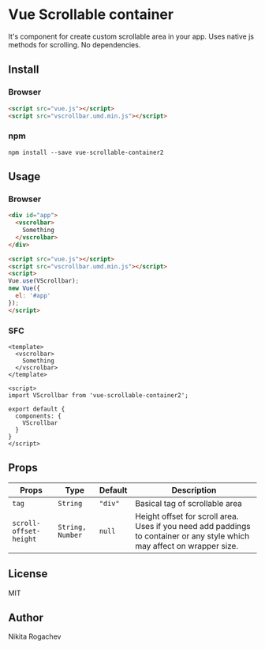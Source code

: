 # Vue Scrollable container

It's component for create custom scrollable area in your app.
Uses native js methods for scrolling. No dependencies.

## Install

### Browser

```html
<script src="vue.js"></script>
<script src="vscrollbar.umd.min.js"></script>
```


### npm

```
npm install --save vue-scrollable-container2
```


## Usage

### Browser

```html
<div id="app">
  <vscrolbar>
    Something
  </vscrolbar>
</div>

<script src="vue.js"></script>
<script src="vscrollbar.umd.min.js"></script>
<script>
Vue.use(VScrollbar);
new Vue({
  el: '#app'
});
</script>
```


### SFC

```vue
<template>
  <vscrolbar>
    Something
  </vscrolbar>
</template>

<script>
import VScrollbar from 'vue-scrollable-container2';

export default {
  components: {
    VScrollbar
  }
}
</script>
```


## Props

| Props                  | Type              | Default         | Description                    |
|------------------------|-------------------|-----------------|--------------------------------|
| `tag`                  | `String`          | `"div"`         | Basical tag of scrollable area |
| `scroll-offset-height` | `String, Number`  | `null`          | Height offset for scroll area. Uses if you need add paddings to container or any style which may affect on wrapper size. |

## License

MIT


## Author

Nikita Rogachev
